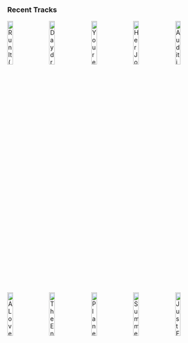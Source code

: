 ### Recent Tracks
[<img src='https://lastfm.freetls.fastly.net/i/u/300x300/1a9fc750fe182e4f4189565c0bb2a557.png' width='16%' height='16%' alt='Run It (feat. Annika Wells)'>](https://www.last.fm/music/midnight%2bkids/_/run%2bit%2b%2528feat.%2bannika%2bwells%2529)&nbsp;&nbsp;&nbsp;&nbsp;[<img src='https://lastfm.freetls.fastly.net/i/u/300x300/4d0e0171bfc495cfa99221a21f1f94a6.png' width='16%' height='16%' alt='Daydreaming'>](https://www.last.fm/music/milky%2bchance/_/daydreaming)&nbsp;&nbsp;&nbsp;&nbsp;[<img src='https://lastfm.freetls.fastly.net/i/u/300x300/74c3b83eba69ab659edacc5cc63beda8.png' width='16%' height='16%' alt='Youre Somebody Else'>](https://www.last.fm/music/flora%2bcash/_/you%2527re%2bsomebody%2belse)&nbsp;&nbsp;&nbsp;&nbsp;[<img src='https://lastfm.freetls.fastly.net/i/u/300x300/52a58fef5b9a55907d7316cb534c876f.png' width='16%' height='16%' alt='Her Joy Was Complete'>](https://www.last.fm/music/sleeping%2bat%2blast/_/her%2bjoy%2bwas%2bcomplete)&nbsp;&nbsp;&nbsp;&nbsp;[<img src='https://lastfm.freetls.fastly.net/i/u/300x300/98ff38558bd60c0a71967ab5940a5f27.png' width='16%' height='16%' alt='Audition (The Fools Who Dream)'>](https://www.last.fm/music/emma%2bstone/_/audition%2b%2528the%2bfools%2bwho%2bdream%2529)&nbsp;&nbsp;&nbsp;&nbsp;<br>[<img src='https://lastfm.freetls.fastly.net/i/u/300x300/98ff38558bd60c0a71967ab5940a5f27.png' width='16%' height='16%' alt='A Lovely Night'>](https://www.last.fm/music/ryan%2bgosling/_/a%2blovely%2bnight)&nbsp;&nbsp;&nbsp;&nbsp;[<img src='https://lastfm.freetls.fastly.net/i/u/300x300/93abb8f8430d1ec2d9dd136660a8c636.png' width='16%' height='16%' alt='The End'>](https://www.last.fm/music/justin%2bhurwitz/_/the%2bend)&nbsp;&nbsp;&nbsp;&nbsp;[<img src='https://lastfm.freetls.fastly.net/i/u/300x300/93abb8f8430d1ec2d9dd136660a8c636.png' width='16%' height='16%' alt='Planetarium'>](https://www.last.fm/music/justin%2bhurwitz/_/planetarium)&nbsp;&nbsp;&nbsp;&nbsp;[<img src='https://lastfm.freetls.fastly.net/i/u/300x300/93abb8f8430d1ec2d9dd136660a8c636.png' width='16%' height='16%' alt='Summer Montage / Madeline'>](https://www.last.fm/music/justin%2bhurwitz/_/summer%2bmontage%2b%252f%2bmadeline)&nbsp;&nbsp;&nbsp;&nbsp;[<img src='https://lastfm.freetls.fastly.net/i/u/300x300/5d5903a4691435b30a6284ac8247c727.png' width='16%' height='16%' alt='Just Friends'>](https://www.last.fm/music/virginia%2bto%2bvegas/_/just%2bfriends)&nbsp;&nbsp;&nbsp;&nbsp;<br>